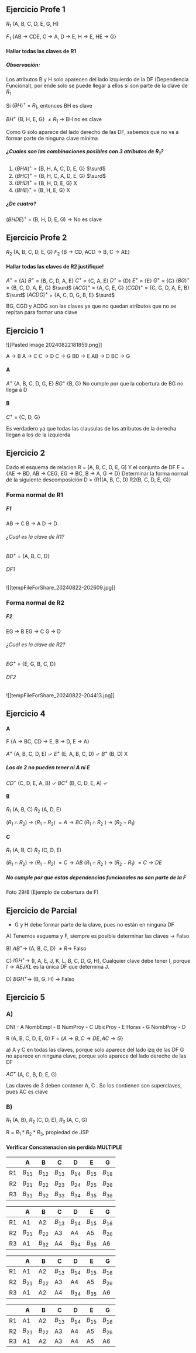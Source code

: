 ## Ejercicio Profe 1
$R_1$  (A, B, C, D, E, G, H)

$F_1$  {AB -> CDE, C -> A, D -> E, H -> E, HE -> G}

#### Hallar **todas** las claves de R1

##### Observación:
Los atributos B y H solo aparecen del lado izquierdo de la DF (Dependencia Funcional), por ende solo se puede llegar a ellos si son parte de la clave de $R_1$

Si $(BH)^+$ = $R_1$,  entonces BH es clave

$BH^+$ {B, H, E, G} $\neq R_1$ -> BH  no es clave

Como G solo aparece del lado derecho de las DF, sabemos que no va a formar parte de ninguna clave mínima

##### ¿Cuales son las combinaciones posibles con 3 atributos de $R_1$?
1. $(BHA)^+$ = {B, H, A, C, D, E, G} $\surd$
2. $(BHC)^+$ = {B, H, C, A, D, E, G} $\surd$
3. $(BHD)^+$ = {B, H, D, E, G} X
4. $(BHE)^+$ = {B, H, E, G} X

##### ¿De cuatro?
$(BHDE)^+$ = (B, H, D, E, G) -> No es clave

## Ejercicio Profe 2
$R_2$ (A, B, C, D, E, G)
$F_2$ {B -> CD, ACD -> B, C -> AE}

#### Hallar **todas** las claves de R2 justifique!
$A^+$ = {A}
$B^+$ = {B, C, D, A, E}
$C^+$ = {C, A, E}
$D^+$ = {D}
$E^+$ = {E}
$G^+$ = {G}
$(BG)^+$ = {B, C, D, A, E, G} $\surd$
$(ACG)^+$ = {A, C, E, G}
$(CGD)^+$ = {C, G, D, A, E, B} $\surd$
$(ACDG)^+$ = {A, C, D, G, B, E} $\surd$

BG, CGD y ACDG son las claves ya que no quedan atributos que no se repitan para formar una clave



## Ejercicio 1

![[Pasted image 20240822181859.png]]

A -> B
A -> C
C -> D
C -> G
BD -> E
AB -> D
BC -> G
#### A
$A^+$ {A, B, C, D, G, E}
$BG^+$ {B, G}
No cumple por que la cobertura de BG no llega a D
#### B
$C^+$ = {C, D, G}

Es verdadero ya que todas las clausulas de los atributos de la derecha llegan a los de la izquierda

## Ejercicio 2
Dado el esquema de relacion
	R = (A, B, C, D, E, G)
Y el conjunto de DF
	F = {AE -> BD, AB -> CEG, EG -> BC, B -> A, G -> D}
Determinar la forma normal de la siguiente descomposición
	D = {R1(A, B, C, D) 
		R2(B, C, D, E, G)}

### Forma normal de R1

##### F1
AB -> C
B -> A
D -> D

###### ¿Cuál es la clave de R1?
$BD^+$ = {A, B, C, D}

###### DF1
![[tempFileForShare_20240822-202609.jpg]]


### Forma normal de R2
##### F2
EG -> B
EG -> C
G -> D

###### ¿Cuál es la clave de R2?
$EG^+$ = {E, G, B, C, D}

###### DF2
![[tempFileForShare_20240822-204413.jpg]]

## Ejercicio 4
#### A
F {A $\rightarrow$ BC, CD $\rightarrow$ E, B $\rightarrow$ D, E $\rightarrow$ A}

$A^+$ (A, B, C, D, E) $\checkmark$
$E^+$ (E, A, B, C, D) $\checkmark$
$B^+$ (B, D) X
##### Los de 2 no pueden tener ni A ni E
$CD^+$ (C, D, E, A, B) $\checkmark$
$BC^+$ (B, C, D, E, A) $\checkmark$


#### B
$R_1$ (A, B, C)
$R_2$ (A, D, E)

($R_1 \cap R_2)$ $\rightarrow$ ($R_1 - R_2$) $= A \rightarrow B C$
($R_1 \cap R_2$ ) $\rightarrow$ ($R_2 - R_1$)

#### C
$R_1$ (A, B, C)
$R_2$ (C, D, E)

($R_1 \cap R_2)$ $\rightarrow$ ($R_1 - R_2$) $= C \rightarrow A B$
($R_1 \cap R_2$ ) $\rightarrow$ ($R_2 - R_1$) $= C \rightarrow D E$

##### No cumple por que estas dependencias funcionales no son parte de la F

Foto 29/8 (Ejemplo de cobertura de F)


## Ejercicio de Parcial
- G y H debe formar parte de la clave, pues no están en ninguna DF

A) Tenemos esquema y F, siempre es posible determinar las claves -> Falso

B) $AB^+ \rightarrow$ (A, B, C, D) $\neq R \rightarrow$ Falso

C) $IGH^+ \rightarrow$ (I, A, E, J, K, L, B, C, D, G, H), Cualquier clave debe tener I, porque $I \rightarrow AEJKL$ es la única DF que determina J.

D) $BGH^+ \rightarrow$ (B, G, H) $\rightarrow$ Falso

## Ejercicio 5
### A)
DNI - A
NombEmpl - B
NumProy - C
UbicProy - E
Horas - G
NombProy - D


R (A, B, C, D, E, G)
F = {$A \rightarrow B, C \rightarrow DE, AC \rightarrow G$}

a) A y C en todas las claves, porque solo aparece del lado izq de las DF
G no aparece en ninguna clave, porque solo aparece del lado derecho de las DF

$AC^+$ (A, C, B, D, E, G)

Las claves de 3 deben contener A, C . So los contienen son superclaves, pues AC es clave

### B)
$R_1$ (A, B), $R_2$ (C, D, E), $R_3$ (A, C, G)

R = $R_1 * R_2 * R_3$, propiedad de JSP

#### Verificar Concatenacion sin perdida MULTIPLE

|     | A        | B        | C        | D        | E        | G        |
| --- | -------- | -------- | -------- | -------- | -------- | -------- |
| R1  | $B_{11}$ | $B_{12}$ | $B_{13}$ | $B_{14}$ | $B_{15}$ | $B_{16}$ |
| R2  | $B_{21}$ | $B_{22}$ | $B_{23}$ | $B_{24}$ | $B_{25}$ | $B_{26}$ |
| R3  | $B_{31}$ | $B_{32}$ | $B_{33}$ | $B_{34}$ | $B_{35}$ | $B_{36}$ |

|     | A        | B        | C        | D        | E        | G        |
| --- | -------- | -------- | -------- | -------- | -------- | -------- |
| R1  | A1       | A2       | $B_{13}$ | $B_{14}$ | $B_{15}$ | $B_{16}$ |
| R2  | $B_{21}$ | $B_{22}$ | A3       | A4       | A5       | $B_{26}$ |
| R3  | A1       | $B_{32}$ | A4       | $B_{34}$ | $B_{35}$ | A6       |

|     | A        | B        | C        | D        | E        | G        |
| --- | -------- | -------- | -------- | -------- | -------- | -------- |
| R1  | A1       | A2       | $B_{13}$ | $B_{14}$ | $B_{15}$ | $B_{16}$ |
| R2  | $B_{21}$ | $B_{22}$ | A3       | A4       | A5       | $B_{26}$ |
| R3  | A1       | A2       | A4       | $B_{34}$ | $B_{35}$ | A6       |

|     | A        | B        | C        | D        | E        | G        |
| --- | -------- | -------- | -------- | -------- | -------- | -------- |
| R1  | A1       | A2       | $B_{13}$ | $B_{14}$ | $B_{15}$ | $B_{16}$ |
| R2  | $B_{21}$ | $B_{22}$ | A3       | A4       | A5       | $B_{26}$ |
| R3  | A1       | A2       | A3       | A4       | A5       | A6       |
